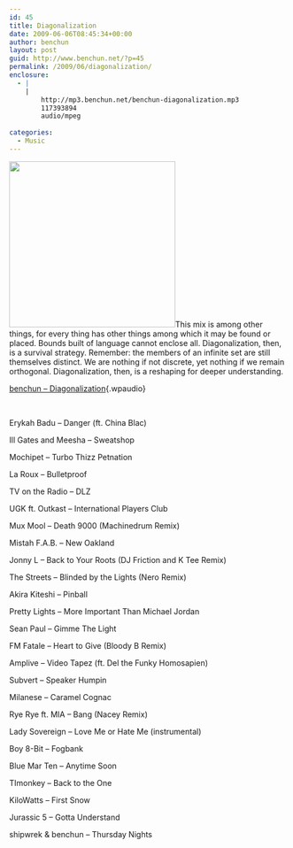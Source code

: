 ```yaml
---
id: 45
title: Diagonalization
date: 2009-06-06T08:45:34+00:00
author: benchun
layout: post
guid: http://www.benchun.net/?p=45
permalink: /2009/06/diagonalization/
enclosure:
  - |
    |
        http://mp3.benchun.net/benchun-diagonalization.mp3
        117393894
        audio/mpeg
        
categories:
  - Music
---
```

<img class="alignleft size-medium wp-image-74" title="Diagonalization" src="http://www.benchun.net/wp-content/uploads/2009/06/3602379156_615fcb76de_o-300x300.jpg" alt="" width="300" height="300" srcset="http://benchun.net/wp-content/uploads/2009/06/3602379156_615fcb76de_o-150x150.jpg 150w, http://benchun.net/wp-content/uploads/2009/06/3602379156_615fcb76de_o-300x300.jpg 300w, http://benchun.net/wp-content/uploads/2009/06/3602379156_615fcb76de_o.jpeg 913w" sizes="(max-width: 300px) 100vw, 300px" />This mix is among other things, for every thing has other things among which it may be found or placed. Bounds built of language cannot enclose all. Diagonalization, then, is a survival strategy. Remember: the members of an infinite set are still themselves distinct. We are nothing if not discrete, yet nothing if we remain orthogonal. Diagonalization, then, is a reshaping for deeper understanding.

[benchun &#8211; Diagonalization](http://mp3.benchun.net/benchun-diagonalization.mp3){.wpaudio}

<!--more-->


  
<br clear="left" />
  
Erykah Badu – Danger (ft. China Blac)
  
Ill Gates and Meesha – Sweatshop
  
Mochipet – Turbo Thizz Petnation
  
La Roux – Bulletproof
  
TV on the Radio – DLZ
  
UGK ft. Outkast – International Players Club
  
Mux Mool – Death 9000 (Machinedrum Remix)
  
Mistah F.A.B. – New Oakland
  
Jonny L – Back to Your Roots (DJ Friction and K Tee Remix)
  
The Streets – Blinded by the Lights (Nero Remix)
  
Akira Kiteshi – Pinball
  
Pretty Lights – More Important Than Michael Jordan
  
Sean Paul – Gimme The Light
  
FM Fatale – Heart to Give (Bloody B Remix)
  
Amplive – Video Tapez (ft. Del the Funky Homosapien)
  
Subvert – Speaker Humpin
  
Milanese – Caramel Cognac
  
Rye Rye ft. MIA – Bang (Nacey Remix)
  
Lady Sovereign – Love Me or Hate Me (instrumental)
  
Boy 8-Bit – Fogbank
  
Blue Mar Ten – Anytime Soon
  
TImonkey – Back to the One
  
KiloWatts – First Snow
  
Jurassic 5 – Gotta Understand
  
shipwrek & benchun – Thursday Nights